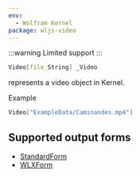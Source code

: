 ```yaml
---
env:
  - Wolfram Kernel
package: wljs-video
---
```

:::warning
Limited support
:::

```mathematica
Video[file_String] _Video
```

represents a video object in Kernel.

Example

```mathematica
Video["ExampleData/Caminandes.mp4"]
```

## Supported output forms
- [StandardForm](frontend/Reference/Decorations/StandardForm.md)
- [WLXForm](frontend/Reference/Decorations/WLXForm.md)
